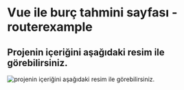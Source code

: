 # Vue ile burç tahmini sayfası - routerexample

## Projenin içeriğini aşağıdaki resim ile görebilirsiniz.
![projenin içeriğini aşağıdaki resim ile görebilirsiniz.](Picture/readme%20i%C3%A7in.PNG)


